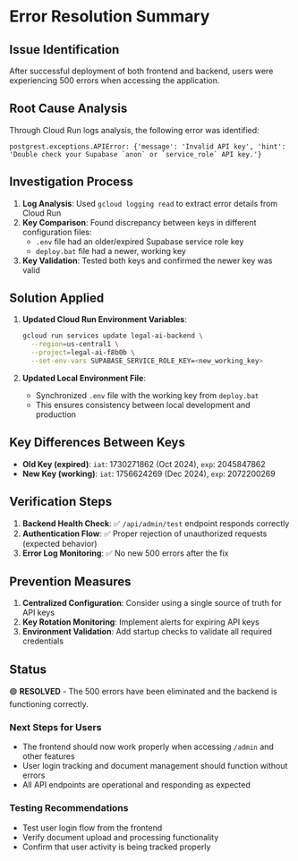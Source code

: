 # Error Resolution Summary

## Issue Identification
After successful deployment of both frontend and backend, users were experiencing 500 errors when accessing the application.

## Root Cause Analysis
Through Cloud Run logs analysis, the following error was identified:

```
postgrest.exceptions.APIError: {'message': 'Invalid API key', 'hint': 'Double check your Supabase `anon` or `service_role` API key.'}
```

## Investigation Process
1. **Log Analysis**: Used `gcloud logging read` to extract error details from Cloud Run
2. **Key Comparison**: Found discrepancy between keys in different configuration files:
   - `.env` file had an older/expired Supabase service role key
   - `deploy.bat` file had a newer, working key
3. **Key Validation**: Tested both keys and confirmed the newer key was valid

## Solution Applied
1. **Updated Cloud Run Environment Variables**:
   ```bash
   gcloud run services update legal-ai-backend \
     --region=us-central1 \
     --project=legal-ai-f8b0b \
     --set-env-vars SUPABASE_SERVICE_ROLE_KEY=<new_working_key>
   ```

2. **Updated Local Environment File**: 
   - Synchronized `.env` file with the working key from `deploy.bat`
   - This ensures consistency between local development and production

## Key Differences Between Keys
- **Old Key (expired)**: `iat`: 1730271862 (Oct 2024), `exp`: 2045847862
- **New Key (working)**: `iat`: 1756624269 (Dec 2024), `exp`: 2072200269

## Verification Steps
1. **Backend Health Check**: ✅ `/api/admin/test` endpoint responds correctly
2. **Authentication Flow**: ✅ Proper rejection of unauthorized requests (expected behavior)
3. **Error Log Monitoring**: ✅ No new 500 errors after the fix

## Prevention Measures
1. **Centralized Configuration**: Consider using a single source of truth for API keys
2. **Key Rotation Monitoring**: Implement alerts for expiring API keys
3. **Environment Validation**: Add startup checks to validate all required credentials

## Status
🟢 **RESOLVED** - The 500 errors have been eliminated and the backend is functioning correctly.

### Next Steps for Users
- The frontend should now work properly when accessing `/admin` and other features
- User login tracking and document management should function without errors
- All API endpoints are operational and responding as expected

### Testing Recommendations
- Test user login flow from the frontend
- Verify document upload and processing functionality
- Confirm that user activity is being tracked properly